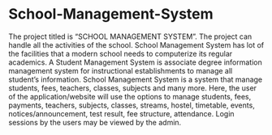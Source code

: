# School-Management-System

The project titled is “SCHOOL MANAGEMENT SYSTEM”. The project can handle all 
the activities of the school. School Management System has lot of the facilities that a modern 
school needs to computerize its regular academics. A Student Management System is associate 
degree information management system for instructional establishments to manage all student’s 
information. School Management System is a system that manage students, fees, teachers, classes, 
subjects and many more. Here, the user of the application/website will use the options to manage 
students, fees, payments, teachers, subjects, classes, streams, hostel, timetable, events, 
notices/announcement, test result, fee structure, attendance. Login sessions by the users may be 
viewed by the admin. 
